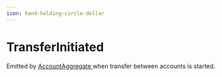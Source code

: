 ```yaml
---
icon: hand-holding-circle-dollar
---
```


# TransferInitiated

Emitted by [AccountAggregate ](../domain-model/accountaggregate.md)when transfer between accounts is started.
